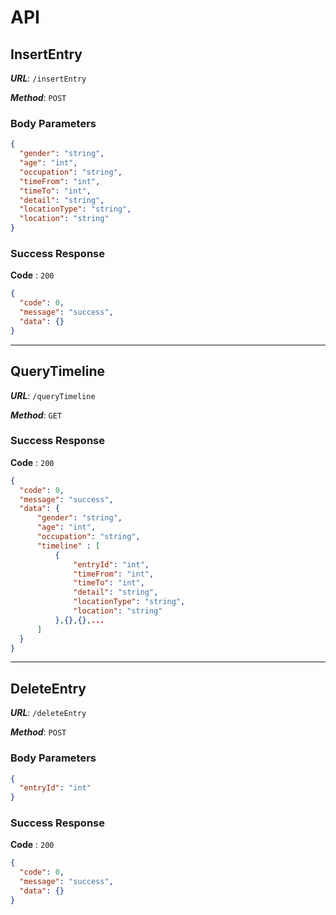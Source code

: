 # API

## InsertEntry

***URL***: `/insertEntry`

***Method***: `POST`

### Body Parameters

```json
{
  "gender": "string",
  "age": "int",
  "occupation": "string",
  "timeFrom": "int",
  "timeTo": "int",
  "detail": "string",
  "locationType": "string",
  "location": "string"
}
```

### Success Response

**Code** : `200`

```json
{
  "code": 0,
  "message": "success",
  "data": {}
}
```
---

## QueryTimeline

***URL***: `/queryTimeline`

***Method***: `GET`

### Success Response

**Code** : `200`

```json
{
  "code": 0,
  "message": "success",
  "data": {
      "gender": "string",
      "age": "int",
      "occupation": "string",
      "timeline" : [
          {
              "entryId": "int",
              "timeFrom": "int",
              "timeTo": "int",
              "detail": "string",
              "locationType": "string",
              "location": "string"
          },{},{},...
      ]
  }
}
```
---

## DeleteEntry

***URL***: `/deleteEntry`

***Method***: `POST`

### Body Parameters

```json
{
  "entryId": "int"
}
```
### Success Response

**Code** : `200`

```json
{
  "code": 0,
  "message": "success",
  "data": {}
}
```